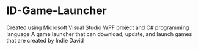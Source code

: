 # ID-Game-Launcher
Created using Microsoft Visual Studio WPF project and C# programming language
A game launcher that can download, update, and launch games that are created by Indie David
